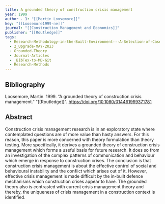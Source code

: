 ```yaml
---
title: A grounded theory of construction crisis management
year: 1999
author - 1: "[[Martin Loosemore]]"
key: "[[Loosemore1999-ne]]"
journal: "[[Construction Management and Economics]]"
publisher: "[[Routledge]]"
tags:
  - Research-Methodology-in-the-Built-Environment---A-Selection-of-Case-Studies
  - 2_Upgrade-MAY-2023
  - Grounded-Theory
  - Journal-Articles
  - _BibTex-to-MD-Git
  - Research-Methods
---
```


## Bibliography
Loosemore, Martin. 1999. “A grounded theory of construction crisis management.” "[[Routledge]]". https://doi.org/10.1080/014461999371781

## Abstract
Construction crisis management research is in an exploratory state where contemplated questions are of more value than hasty answers. For this reason, this paper is more concerned with theory formulation than theory testing. More specifically, it derives a grounded theory of construction crisis management which forms a useful basis for future research. It does so from an investigation of the complex patterns of communication and behaviour which emerge in response to construction crises. The conclusion is that construction crisis management is about the effective control of social and behavioural instability and the conflict which arises out of it. However, effective crisis management is made difficult by the in-built defence mechanisms which construction crises appear to have. The grounded theory also is contrasted with current crisis management theory and thereby, the uniqueness of crisis management in a construction context is identified.